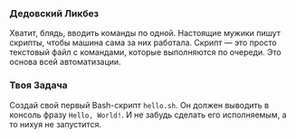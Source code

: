 ### Дедовский Ликбез

Хватит, блядь, вводить команды по одной. Настоящие мужики пишут скрипты, чтобы машина сама за них работала. Скрипт — это просто текстовый файл с командами, которые выполняются по очереди. Это основа всей автоматизации.

### Твоя Задача

Создай свой первый Bash-скрипт `hello.sh`. Он должен выводить в консоль фразу `Hello, World!`. И не забудь сделать его исполняемым, а то нихуя не запустится.